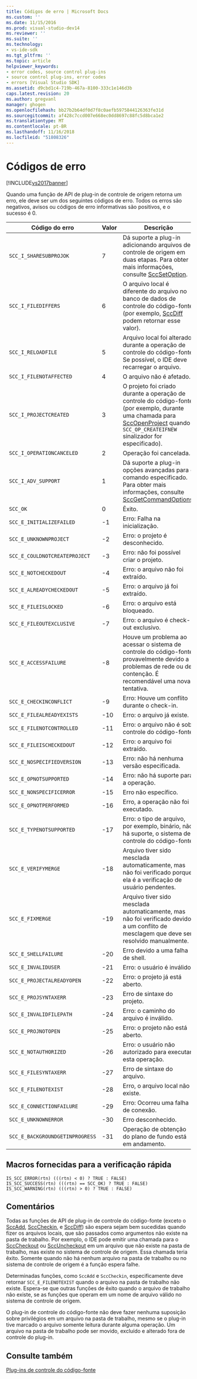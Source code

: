 ```yaml
---
title: Códigos de erro | Microsoft Docs
ms.custom: ''
ms.date: 11/15/2016
ms.prod: visual-studio-dev14
ms.reviewer: ''
ms.suite: ''
ms.technology:
- vs-ide-sdk
ms.tgt_pltfrm: ''
ms.topic: article
helpviewer_keywords:
- error codes, source control plug-ins
- source control plug-ins, error codes
- errors [Visual Studio SDK]
ms.assetid: d9cbd1c4-719b-467a-8100-333c1e146d3b
caps.latest.revision: 20
ms.author: gregvanl
manager: ghogen
ms.openlocfilehash: bb27b2b64df0d7f8c0aefb5975844126363fe31d
ms.sourcegitcommit: af428c7ccd007e668ec0dd8697c88fc5d8bca1e2
ms.translationtype: MT
ms.contentlocale: pt-BR
ms.lasthandoff: 11/16/2018
ms.locfileid: "51808326"
---
```

# <a name="error-codes"></a>Códigos de erro
[!INCLUDE[vs2017banner](../includes/vs2017banner.md)]

Quando uma função de API de plug-in de controle de origem retorna um erro, ele deve ser um dos seguintes códigos de erro. Todos os erros são negativos, avisos ou códigos de erro informativas são positivos, e o sucesso é 0.  
  
|Código do erro|Valor|Descrição|  
|----------------|-----------|-----------------|  
|`SCC_I_SHARESUBPROJOK`|7|Dá suporte a plug-in adicionando arquivos de controle de origem em duas etapas. Para obter mais informações, consulte [SccSetOption](../extensibility/sccsetoption-function.md).|  
|`SCC_I_FILEDIFFERS`|6|O arquivo local é diferente do arquivo no banco de dados de controle do código-fonte (por exemplo, [SccDiff](../extensibility/sccdiff-function.md) podem retornar esse valor).|  
|`SCC_I_RELOADFILE`|5|Arquivo local foi alterado durante a operação de controle do código-fonte; Se possível, o IDE deve recarregar o arquivo.|  
|`SCC_I_FILENOTAFFECTED`|4|O arquivo não é afetado.|  
|`SCC_I_PROJECTCREATED`|3|O projeto foi criado durante a operação de controle do código-fonte (por exemplo, durante uma chamada para [SccOpenProject](../extensibility/sccopenproject-function.md) quando `SCC_OP_CREATEIFNEW` sinalizador for especificado).|  
|`SCC_I_OPERATIONCANCELED`|2|Operação foi cancelada.|  
|`SCC_I_ADV_SUPPORT`|1|Dá suporte a plug-in opções avançadas para o comando especificado. Para obter mais informações, consulte [SccGetCommandOptions](../extensibility/sccgetcommandoptions-function.md).|  
|`SCC_OK`|0|Êxito.|  
|`SCC_E_INITIALIZEFAILED`|-1|Erro: Falha na inicialização.|  
|`SCC_E_UNKNOWNPROJECT`|-2|Erro: o projeto é desconhecido.|  
|`SCC_E_COULDNOTCREATEPROJECT`|-3|Erro: não foi possível criar o projeto.|  
|`SCC_E_NOTCHECKEDOUT`|-4|Erro: o arquivo não foi extraído.|  
|`SCC_E_ALREADYCHECKEDOUT`|-5|Erro: o arquivo já foi extraído.|  
|`SCC_E_FILEISLOCKED`|-6|Erro: o arquivo está bloqueado.|  
|`SCC_E_FILEOUTEXCLUSIVE`|-7|Erro: o arquivo é check-out exclusivo.|  
|`SCC_E_ACCESSFAILURE`|-8|Houve um problema ao acessar o sistema de controle do código-fonte, provavelmente devido a problemas de rede ou de contenção. É recomendável uma nova tentativa.|  
|`SCC_E_CHECKINCONFLICT`|-9|Erro: Houve um conflito durante o check-in.|  
|`SCC_E_FILEALREADYEXISTS`|-10|Erro: o arquivo já existe.|  
|`SCC_E_FILENOTCONTROLLED`|-11|Erro: o arquivo não é sob controle do código-fonte.|  
|`SCC_E_FILEISCHECKEDOUT`|-12|Erro: o arquivo foi extraído.|  
|`SCC_E_NOSPECIFIEDVERSION`|-13|Erro: não há nenhuma versão especificada.|  
|`SCC_E_OPNOTSUPPORTED`|-14|Erro: não há suporte para a operação.|  
|`SCC_E_NONSPECIFICERROR`|-15|Erro não específico.|  
|`SCC_E_OPNOTPERFORMED`|-16|Erro, a operação não foi executado.|  
|`SCC_E_TYPENOTSUPPORTED`|-17|Erro: o tipo de arquivo, por exemplo, binário, não há suporte, o sistema de controle do código-fonte.|  
|`SCC_E_VERIFYMERGE`|-18|Arquivo tiver sido mesclada automaticamente, mas não foi verificado porque ela é a verificação de usuário pendentes.|  
|`SCC_E_FIXMERGE`|-19|Arquivo tiver sido mesclada automaticamente, mas não foi verificado devido a um conflito de mesclagem que deve ser resolvido manualmente.|  
|`SCC_E_SHELLFAILURE`|-20|Erro devido a uma falha de shell.|  
|`SCC_E_INVALIDUSER`|-21|Erro: o usuário é inválido.|  
|`SCC_E_PROJECTALREADYOPEN`|-22|Erro: o projeto já está aberto.|  
|`SCC_E_PROJSYNTAXERR`|-23|Erro de sintaxe do projeto.|  
|`SCC_E_INVALIDFILEPATH`|-24|Erro: o caminho do arquivo é inválido.|  
|`SCC_E_PROJNOTOPEN`|-25|Erro: o projeto não está aberto.|  
|`SCC_E_NOTAUTHORIZED`|-26|Erro: o usuário não autorizado para executar esta operação.|  
|`SCC_E_FILESYNTAXERR`|-27|Erro de sintaxe do arquivo.|  
|`SCC_E_FILENOTEXIST`|-28|Erro, o arquivo local não existe.|  
|`SCC_E_CONNECTIONFAILURE`|-29|Erro: Ocorreu uma falha de conexão.|  
|`SCC_E_UNKNOWNERROR`|-30|Erro desconhecido.|  
|`SCC_E_BACKGROUNDGETINPROGRESS`|-31|Operação de obtenção do plano de fundo está em andamento.|  
  
## <a name="macros-provided-for-quick-checking"></a>Macros fornecidas para a verificação rápida  
  
```cpp#  
IS_SCC_ERROR(rtn) (((rtn) < 0) ? TRUE : FALSE)  
IS_SCC_SUCCESS(rtn) (((rtn) == SCC_OK) ? TRUE : FALSE)  
IS_SCC_WARNING(rtn) (((rtn) > 0) ? TRUE : FALSE)  
```  
  
## <a name="remarks"></a>Comentários  
 Todas as funções de API de plug-in de controle do código-fonte (exceto o [SccAdd](../extensibility/sccadd-function.md), [SccCheckin](../extensibility/scccheckin-function.md), e [SccDiff](../extensibility/sccdiff-function.md)) são espera sejam bem sucedidas quando fizer os arquivos locais, que são passados como argumentos não existe na pasta de trabalho. Por exemplo, o IDE pode emitir uma chamada para o [SccCheckout](../extensibility/scccheckout-function.md) ou [SccUncheckout](../extensibility/sccuncheckout-function.md) em um arquivo que não existe na pasta de trabalho, mas existe no sistema de controle de origem. Essa chamada teria êxito. Somente quando não há nenhum arquivo na pasta de trabalho ou no sistema de controle de origem é a função espera falhe.  
  
 Determinadas funções, como `SccAdd` e `SccCheckin`, especificamente deve retornar `SCC_E_FILENOTEXIST` quando o arquivo na pasta de trabalho não existe. Espera-se que outras funções de êxito quando o arquivo de trabalho não existe, se as funções que operam em um nome de arquivo válido no sistema de controle de origem.  
  
 O plug-in de controle do código-fonte não deve fazer nenhuma suposição sobre privilégios em um arquivo na pasta de trabalho, mesmo se o plug-in tive marcado o arquivo somente leitura durante alguma operação. Um arquivo na pasta de trabalho pode ser movido, excluído e alterado fora de controle do plug-in.  
  
## <a name="see-also"></a>Consulte também  
 [Plug-ins de controle do código-fonte](../extensibility/source-control-plug-ins.md)

